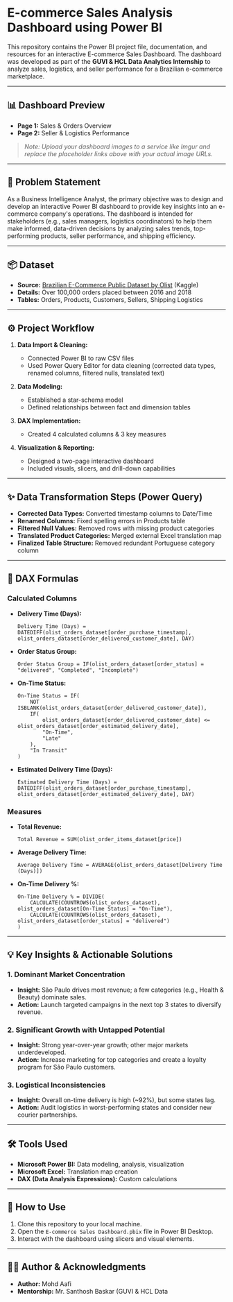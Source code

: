 # E-commerce Sales Analysis Dashboard using Power BI

This repository contains the Power BI project file, documentation, and resources for an interactive E-commerce Sales Dashboard. The dashboard was developed as part of the **GUVI & HCL Data Analytics Internship** to analyze sales, logistics, and seller performance for a Brazilian e-commerce marketplace.

---

## 📊 Dashboard Preview

- **Page 1:** Sales & Orders Overview
- **Page 2:** Seller & Logistics Performance

> _Note: Upload your dashboard images to a service like Imgur and replace the placeholder links above with your actual image URLs._

---

## 🎯 Problem Statement

As a Business Intelligence Analyst, the primary objective was to design and develop an interactive Power BI dashboard to provide key insights into an e-commerce company's operations. The dashboard is intended for stakeholders (e.g., sales managers, logistics coordinators) to help them make informed, data-driven decisions by analyzing sales trends, top-performing products, seller performance, and shipping efficiency.

---

## 📦 Dataset

- **Source:** [Brazilian E-Commerce Public Dataset by Olist](https://www.kaggle.com/datasets/olistbr/brazilian-ecommerce) (Kaggle)
- **Details:** Over 100,000 orders placed between 2016 and 2018
- **Tables:** Orders, Products, Customers, Sellers, Shipping Logistics

---

## ⚙️ Project Workflow

1. **Data Import & Cleaning:**

   - Connected Power BI to raw CSV files
   - Used Power Query Editor for data cleaning (corrected data types, renamed columns, filtered nulls, translated text)

2. **Data Modeling:**

   - Established a star-schema model
   - Defined relationships between fact and dimension tables

3. **DAX Implementation:**

   - Created 4 calculated columns & 3 key measures

4. **Visualization & Reporting:**
   - Designed a two-page interactive dashboard
   - Included visuals, slicers, and drill-down capabilities

---

## ✨ Data Transformation Steps (Power Query)

- **Corrected Data Types:** Converted timestamp columns to Date/Time
- **Renamed Columns:** Fixed spelling errors in Products table
- **Filtered Null Values:** Removed rows with missing product categories
- **Translated Product Categories:** Merged external Excel translation map
- **Finalized Table Structure:** Removed redundant Portuguese category column

---

## 🔢 DAX Formulas

### Calculated Columns

- **Delivery Time (Days):**
  ```DAX
  Delivery Time (Days) = DATEDIFF(olist_orders_dataset[order_purchase_timestamp], olist_orders_dataset[order_delivered_customer_date], DAY)
  ```
- **Order Status Group:**
  ```DAX
  Order Status Group = IF(olist_orders_dataset[order_status] = "delivered", "Completed", "Incomplete")
  ```
- **On-Time Status:**
  ```DAX
  On-Time Status = IF(
      NOT ISBLANK(olist_orders_dataset[order_delivered_customer_date]),
      IF(
          olist_orders_dataset[order_delivered_customer_date] <= olist_orders_dataset[order_estimated_delivery_date],
          "On-Time",
          "Late"
      ),
      "In Transit"
  )
  ```
- **Estimated Delivery Time (Days):**
  ```DAX
  Estimated Delivery Time (Days) = DATEDIFF(olist_orders_dataset[order_purchase_timestamp], olist_orders_dataset[order_estimated_delivery_date], DAY)
  ```

### Measures

- **Total Revenue:**
  ```DAX
  Total Revenue = SUM(olist_order_items_dataset[price])
  ```
- **Average Delivery Time:**
  ```DAX
  Average Delivery Time = AVERAGE(olist_orders_dataset[Delivery Time (Days)])
  ```
- **On-Time Delivery %:**
  ```DAX
  On-Time Delivery % = DIVIDE(
      CALCULATE(COUNTROWS(olist_orders_dataset), olist_orders_dataset[On-Time Status] = "On-Time"),
      CALCULATE(COUNTROWS(olist_orders_dataset), olist_orders_dataset[order_status] = "delivered")
  )
  ```

---

## 💡 Key Insights & Actionable Solutions

### 1. Dominant Market Concentration

- **Insight:** São Paulo drives most revenue; a few categories (e.g., Health & Beauty) dominate sales.
- **Action:** Launch targeted campaigns in the next top 3 states to diversify revenue.

### 2. Significant Growth with Untapped Potential

- **Insight:** Strong year-over-year growth; other major markets underdeveloped.
- **Action:** Increase marketing for top categories and create a loyalty program for São Paulo customers.

### 3. Logistical Inconsistencies

- **Insight:** Overall on-time delivery is high (~92%), but some states lag.
- **Action:** Audit logistics in worst-performing states and consider new courier partnerships.

---

## 🛠️ Tools Used

- **Microsoft Power BI:** Data modeling, analysis, visualization
- **Microsoft Excel:** Translation map creation
- **DAX (Data Analysis Expressions):** Custom calculations

---

## 🚀 How to Use

1. Clone this repository to your local machine.
2. Open the `E-commerce Sales Dashboard.pbix` file in Power BI Desktop.
3. Interact with the dashboard using slicers and visual elements.

---

## 👨‍💻 Author & Acknowledgments

- **Author:** Mohd Aafi
- **Mentorship:** Mr. Santhosh Baskar (GUVI & HCL Data
